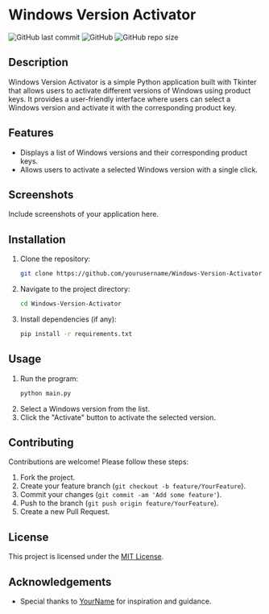 # Windows Version Activator

![GitHub last commit](https://img.shields.io/github/last-commit/yourusername/Windows-Version-Activator)
![GitHub](https://img.shields.io/github/license/yourusername/Windows-Version-Activator)
![GitHub repo size](https://img.shields.io/github/repo-size/yourusername/Windows-Version-Activator)

## Description
Windows Version Activator is a simple Python application built with Tkinter that allows users to activate different versions of Windows using product keys. It provides a user-friendly interface where users can select a Windows version and activate it with the corresponding product key.

## Features
- Displays a list of Windows versions and their corresponding product keys.
- Allows users to activate a selected Windows version with a single click.

## Screenshots
Include screenshots of your application here.

## Installation
1. Clone the repository:
    ```bash
    git clone https://github.com/yourusername/Windows-Version-Activator.git
    ```
2. Navigate to the project directory:
    ```bash
    cd Windows-Version-Activator
    ```
3. Install dependencies (if any):
    ```bash
    pip install -r requirements.txt
    ```

## Usage
1. Run the program:
    ```bash
    python main.py
    ```
2. Select a Windows version from the list.
3. Click the "Activate" button to activate the selected version.

## Contributing
Contributions are welcome! Please follow these steps:
1. Fork the project.
2. Create your feature branch (`git checkout -b feature/YourFeature`).
3. Commit your changes (`git commit -am 'Add some feature'`).
4. Push to the branch (`git push origin feature/YourFeature`).
5. Create a new Pull Request.

## License
This project is licensed under the [MIT License](LICENSE).

## Acknowledgements
- Special thanks to [YourName](https://github.com/yourname) for inspiration and guidance.
